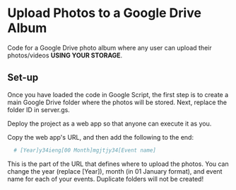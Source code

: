 
# Upload Photos to a Google Drive Album

Code for a Google Drive photo album where any user can upload their photos/videos **USING YOUR STORAGE**.






## Set-up

Once you have loaded the code in Google Script, the first step is to create a main Google Drive folder where the photos will be stored. Next, replace the folder ID in server.gs.

Deploy the project as a web app so that anyone can execute it as you.

Copy the web app's URL, and then add the following to the end:

```bash
  # [Year]y34ieng[00 Month]mgjtjy34[Event name]
```

This is the part of the URL that defines where to upload the photos. You can change the year (replace [Year]), month (in 01 January format), and event name for each of your events. Duplicate folders will not be created!
